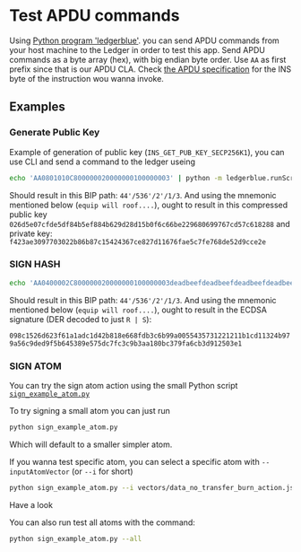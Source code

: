 # Test APDU commands
Using [Python program 'ledgerblue'](https://github.com/LedgerHQ/blue-loader-python). you can send APDU commands from your host machine to the Ledger in order to test this app. Send APDU commands as a byte array (hex), with big endian byte order. Use `AA` as first prefix since that is our APDU CLA. Check [the APDU specification](docs/APDUSPEC.md) for the INS byte of the instruction wou wanna invoke.

## Examples


### Generate Public Key
Example of generation of public key (`INS_GET_PUB_KEY_SECP256K1`), you can use CLI and send a command to the ledger useing

```sh
echo 'AA0801010C800000020000000100000003' | python -m ledgerblue.runScript --targetId 0x31100004 --apdu
```

Should result in this BIP path: `44'/536'/2'/1/3`. And using the mnemonic mentioned below (`equip will roof....`), ought to result in this compressed public key `026d5e07cfde5df84b5ef884b629d28d15b0f6c66be229680699767cd57c618288` and private key: `f423ae3097703022b86b87c15424367ce827d11676fae5c7fe768de52d9cce2e`

### SIGN HASH

```sh
echo 'AA0400002C800000020000000100000003deadbeefdeadbeefdeadbeefdeadbeefdeadbeefdeadbeefdeadbeefdeadbeef' | python -m ledgerblue.runScript --targetId 0x31100004 --apdu
```

Should result in this BIP path: `44'/536'/2'/1/3`. And using the mnemonic mentioned below (`equip will roof....`), ought to result in the ECDSA signature (DER decoded to just `R | S`): 

`098c1526d623f61a1adc1d42b818e668fdb3c6b99a0055435731221211b1cd11324b979a56c9ded9f5b645389e575dc7fc3c9b3aa180bc379fa6cb3d912503e1`

### SIGN ATOM

You can try the sign atom action using the small Python script [`sign_example_atom.py`](sign_example_atom.py)

To try signing a small atom you can just run

```sh
python sign_example_atom.py
```

Which will default to a smaller simpler atom.

If you wanna test specific atom, you can select a specific atom with `--inputAtomVector` (or `--i` for short)

```sh
python sign_example_atom.py --i vectors/data_no_transfer_burn_action.json
```

Have a look


You can also run test all atoms with the command:

```sh
python sign_example_atom.py --all
```
